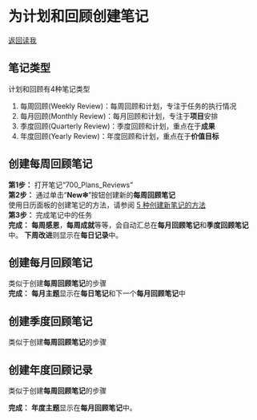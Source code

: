 # 为计划和回顾创建笔记
[返回读我](../../README_CN.md)

## 笔记类型

计划和回顾有4种笔记类型

1. 每周回顾(Weekly Review)：每周回顾和计划，专注于任务的执行情况
2. 每月回顾(Monthly Review)：每月回顾和计划，专注于**项目**安排
3. 季度回顾(Quarterly Review)：季度回顾和计划，重点在于**成果**
4. 年度回顾(Yearly Review)：年度回顾和计划，重点在于**价值目标**


## 创建每周回顾笔记

**第1步：** 打开笔记“700_Plans_Reviews”  
**第2步：** 通过单击“**New❇**”按钮创建新的**每周回顾笔记**  
使用日历面板的创建笔记的方法，请参阅 [5 种创建新笔记的方法](QS_a1_5_ways_to_create_new_notes.md)  
**第3步：** 完成笔记中的任务  
**完成：** **每周感恩**，**每周成就**等等，会自动汇总在**每月回顾笔记**和**季度回顾笔记**中。 **下周改进**则显示在**每日记录**中。  

## 创建每月回顾笔记

类似于创建**每周回顾笔记**的步骤   
**完成：** **每月主题**显示在**每日笔记**和下一个**每月回顾笔记**中  

## 创建季度回顾笔记

类似于创建**每周回顾笔记**的步骤

## 创建年度回顾记录

类似于创建**每周回顾笔记**的步骤

**完成：** **年度主题**显示在**每月回顾笔记**中。


